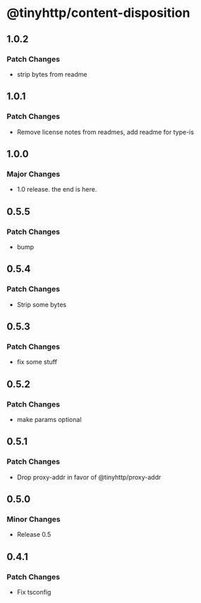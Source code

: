 # @tinyhttp/content-disposition

## 1.0.2

### Patch Changes

- strip bytes from readme

## 1.0.1

### Patch Changes

- Remove license notes from readmes, add readme for type-is

## 1.0.0

### Major Changes

- 1.0 release. the end is here.

## 0.5.5

### Patch Changes

- bump

## 0.5.4

### Patch Changes

- Strip some bytes

## 0.5.3

### Patch Changes

- fix some stuff

## 0.5.2

### Patch Changes

- make params optional

## 0.5.1

### Patch Changes

- Drop proxy-addr in favor of @tinyhttp/proxy-addr

## 0.5.0

### Minor Changes

- Release 0.5

## 0.4.1

### Patch Changes

- Fix tsconfig

